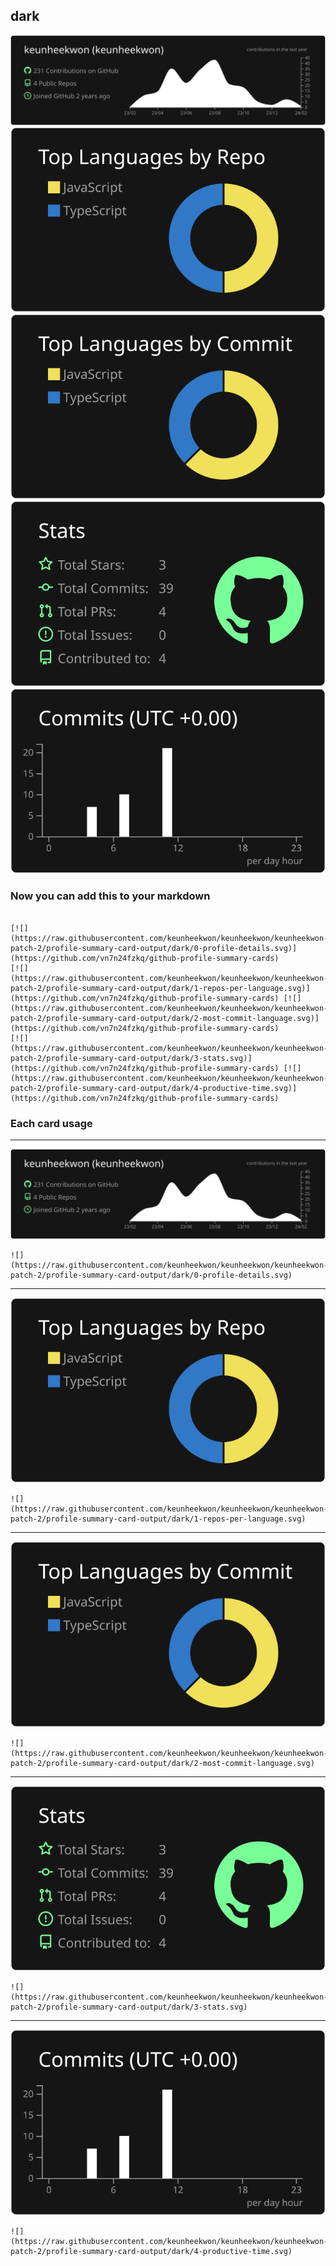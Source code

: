 ## dark

[![](./0-profile-details.svg)](https://github.com/vn7n24fzkq/github-profile-summary-cards)
[![](./1-repos-per-language.svg)](https://github.com/vn7n24fzkq/github-profile-summary-cards) [![](./2-most-commit-language.svg)](https://github.com/vn7n24fzkq/github-profile-summary-cards)
[![](./3-stats.svg)](https://github.com/vn7n24fzkq/github-profile-summary-cards) [![](./4-productive-time.svg)](https://github.com/vn7n24fzkq/github-profile-summary-cards)
### Now you can add this to your markdown
```

[![](https://raw.githubusercontent.com/keunheekwon/keunheekwon/keunheekwon-patch-2/profile-summary-card-output/dark/0-profile-details.svg)](https://github.com/vn7n24fzkq/github-profile-summary-cards)
[![](https://raw.githubusercontent.com/keunheekwon/keunheekwon/keunheekwon-patch-2/profile-summary-card-output/dark/1-repos-per-language.svg)](https://github.com/vn7n24fzkq/github-profile-summary-cards) [![](https://raw.githubusercontent.com/keunheekwon/keunheekwon/keunheekwon-patch-2/profile-summary-card-output/dark/2-most-commit-language.svg)](https://github.com/vn7n24fzkq/github-profile-summary-cards)
[![](https://raw.githubusercontent.com/keunheekwon/keunheekwon/keunheekwon-patch-2/profile-summary-card-output/dark/3-stats.svg)](https://github.com/vn7n24fzkq/github-profile-summary-cards) [![](https://raw.githubusercontent.com/keunheekwon/keunheekwon/keunheekwon-patch-2/profile-summary-card-output/dark/4-productive-time.svg)](https://github.com/vn7n24fzkq/github-profile-summary-cards)

```

### Each card usage
---

![](./0-profile-details.svg)

```
![](https://raw.githubusercontent.com/keunheekwon/keunheekwon/keunheekwon-patch-2/profile-summary-card-output/dark/0-profile-details.svg)
```

    

---

![](./1-repos-per-language.svg)

```
![](https://raw.githubusercontent.com/keunheekwon/keunheekwon/keunheekwon-patch-2/profile-summary-card-output/dark/1-repos-per-language.svg)
```

    

---

![](./2-most-commit-language.svg)

```
![](https://raw.githubusercontent.com/keunheekwon/keunheekwon/keunheekwon-patch-2/profile-summary-card-output/dark/2-most-commit-language.svg)
```

    

---

![](./3-stats.svg)

```
![](https://raw.githubusercontent.com/keunheekwon/keunheekwon/keunheekwon-patch-2/profile-summary-card-output/dark/3-stats.svg)
```

    

---

![](./4-productive-time.svg)

```
![](https://raw.githubusercontent.com/keunheekwon/keunheekwon/keunheekwon-patch-2/profile-summary-card-output/dark/4-productive-time.svg)
```

    

